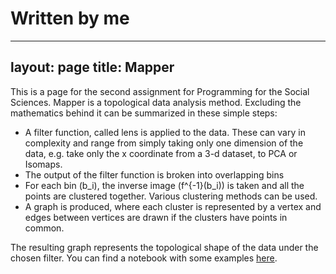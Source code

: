 # Written by me


---
layout: page
title: Mapper
---

This is a page for the second assignment for Programming for the Social Sciences.
Mapper is a topological data analysis method. Excluding the mathematics behind it can be summarized in these simple steps:
* A filter function, called lens is applied to the data. These can vary in complexity and range from simply taking only one dimension of the data, e.g. take only the x coordinate from a 3-d dataset, to PCA or Isomaps.
* The output of the filter function is broken into overlapping bins
* For each bin (b_i), the inverse image (f^{-1}(b_i)) is taken and all the points are clustered together. Various clustering methods can be used.
* A graph is produced, where each cluster is represented by a vertex and edges between vertices are drawn if the clusters have points in common.

The resulting graph represents the topological shape of the data under the chosen filter.
You can find a notebook with some examples [here](/mapper1.html).
